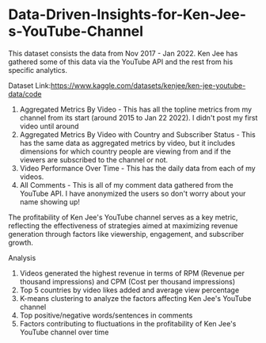 # Data-Driven-Insights-for-Ken-Jee-s-YouTube-Channel

This dataset consists the data from Nov 2017 - Jan 2022. Ken Jee has gathered some of this data via the YouTube API and the rest from his specific analytics.

Dataset Link:https://www.kaggle.com/datasets/kenjee/ken-jee-youtube-data/code

1) Aggregated Metrics By Video - This has all the topline metrics from my channel from its start (around 2015 to Jan 22 2022). I didn't post my first video until around
2) Aggregated Metrics By Video with Country and Subscriber Status - This has the same data as aggregated metrics by video, but it includes dimensions for which country people are viewing from and if the viewers are subscribed to the channel or not.
3) Video Performance Over Time - This has the daily data from each of my videos.
4) All Comments - This is all of my comment data gathered from the YouTube API. I have anonymized the users so don't worry about your name showing up!

The profitability of Ken Jee's YouTube channel serves as a key metric, reflecting the effectiveness of strategies aimed at maximizing revenue generation through factors like viewership, engagement, and subscriber growth.

Analysis
1. Videos generated the highest revenue in terms of RPM (Revenue per thousand impressions) and CPM (Cost per thousand impressions)
2. Top 5 countries by video likes added and average view percentage
3. K-means clustering to analyze the factors affecting Ken Jee's YouTube channel
4. Top positive/negative words/sentences in comments
5. Factors contributing to fluctuations in the profitability of Ken Jee's YouTube channel over time
